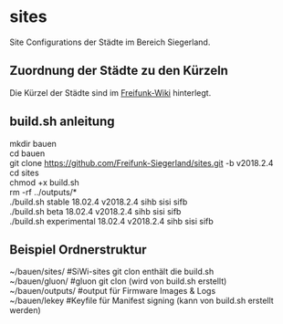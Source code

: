 # sites
Site Configurations der Städte im Bereich Siegerland.

## Zuordnung der Städte zu den Kürzeln

Die Kürzel der Städte sind im [Freifunk-Wiki](http://wiki.freifunk.net/Namenskonventionen_im_Kreis_Siegen-Wittgenstein) hinterlegt.

## build.sh anleitung
mkdir bauen<br />
cd bauen<br />
git clone https://github.com/Freifunk-Siegerland/sites.git -b v2018.2.4<br />
cd sites<br />
chmod +x build.sh<br />
rm -rf ../outputs/*<br />
./build.sh stable 18.02.4 v2018.2.4 sihb sisi sifb<br />
./build.sh beta 18.02.4 v2018.2.4 sihb sisi sifb<br />
./build.sh experimental 18.02.4 v2018.2.4 sihb sisi sifb<br />

## Beispiel  Ordnerstruktur
~/bauen/sites/		#SiWi-sites git clon enthält die build.sh<br />
~/bauen/gluon/		#gluon git clon (wird von build.sh erstellt)<br />
~/bauen/outputs/	#output für Firmware Images & Logs<br />
~/bauen/lekey		  #Keyfile für Manifest signing (kann von build.sh erstellt werden)<br />
